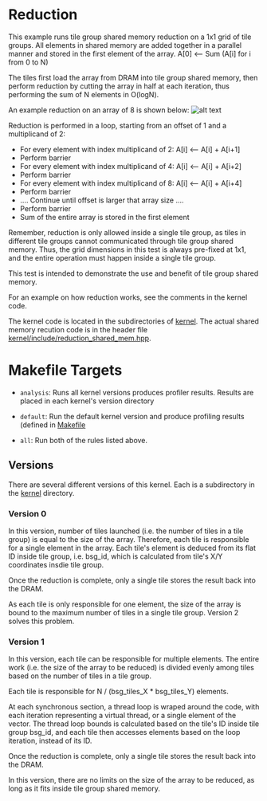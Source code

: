 # Reduction

This example runs tile group shared memory reduction on a 1x1 grid 
of tile groups. All elements in shared memory are added together in 
a parallel manner and stored in the first element of the array. 
A[0] <-- Sum (A[i] for i from 0 to N)

The tiles first load the array from DRAM into tile group shared memory,
then perform reduction by cutting the array in half at each iteration,
thus performing the sum of N elements in O(logN).

An example reduction on an array of 8 is shown below:
![alt text](https://github.com/drichmond/baseline/blob/master/examples/reduction/images/reduction.PNG "Reduction Example")

Reduction is performed in a loop, starting from an offset of 1 and a multiplicand of 2:
- For every element with index multiplicand of 2: A[i] <-- A[i] + A[i+1]
- Perform barrier 
- For every element with index multiplicand of 4: A[i] <-- A[i] + A[i+2]
- Perform barrier 
- For every element with index multiplicand of 8: A[i] <-- A[i] + A[i+4]
- Perform barrier 
- .... Continue until offset is larger that array size ....
- Perform barrier 
- Sum of the entire array is stored in the first element

Remember, reduction is only allowed inside a single tile group, as tiles in 
different tile groups cannot communicated through tile group shared memory. 
Thus, the grid dimensions in this test is always pre-fixed at 1x1, and the 
entire operation must happen inside a single tile group.

This test is intended to demonstrate the use and benefit of tile group shared 
memory.

For an example on how reduction works, see the comments in the kernel code.

The kernel code is located in the subdirectories of [kernel](kernel). The actual
shared memory recution code is in the header file
[kernel/include/reduction_shared_mem.hpp](kernel/include/reduction_shared_mem.hpp). 


# Makefile Targets

- `analysis`: Runs all kernel versions produces profiler results. Results are
  placed in each kernel's version directory

- `default`: Run the default kernel version and produce profiling results
  (defined in [Makefile](Makefile)

- `all`: Run both of the rules listed above.

## Versions

There are several different versions of this kernel. Each is a subdirectory in
the [kernel](kernel) directory.

### Version 0

In this version, number of tiles launched (i.e. the number of tiles in a tile group) 
is equal to the size of the array. Therefore, each tile is responsible for a single 
element in the array. Each tile's element is deduced from its flat ID inside tile 
group, i.e. bsg_id, which is calculated from tile's X/Y coordinates insdie tile group.

Once the reduction is complete, only a single tile stores the result back into the DRAM. 

As each tile is only responsible for one element, the size of the array is bound to 
the maximum number of tiles in a single tile group. Version 2 solves this problem.

### Version 1

In this version, each tile can be responsible for multiple elements. The entire work 
(i.e. the size of the array to be reduced) is divided evenly among tiles based on the 
number of tiles in a tile group.

Each tile is responsible for N / (bsg_tiles_X * bsg_tiles_Y) elements.

At each synchronous section, a thread loop is wraped around the code, with each 
iteration representing a virtual thread, or a single element of the vector. 
The thread loop bounds is calculated based on the tile's ID inside tile group 
bsg_id, and each tile then accesses elements based on the loop iteration, instead 
of its ID.

Once the reduction is complete, only a single tile stores the result back into 
the DRAM. 

In this version, there are no limits on the size of the array to be reduced, as 
long as it fits inside tile group shared memory.

